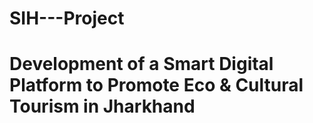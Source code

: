 # SIH---Project
# Development of a Smart Digital Platform to Promote Eco &amp; Cultural Tourism in Jharkhand
